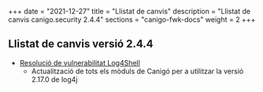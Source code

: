 +++
date        = "2021-12-27"
title       = "Llistat de canvis"
description = "Llistat de canvis canigo.security 2.4.4"
sections    = "canigo-fwk-docs"
weight		= 2
+++

## Llistat de canvis versió 2.4.4

- [Resolució de vulnerabilitat Log4Shell](/noticies/2021-12-27-CAN-actualitzacio-canigo-3_4_9_3_6_3/)
   - Actualització de tots els mòduls de Canigó per a utilitzar la versió 2.17.0 de log4j
